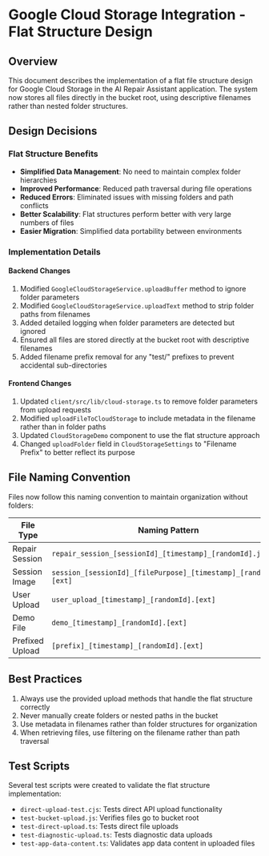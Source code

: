 # Google Cloud Storage Integration - Flat Structure Design

## Overview
This document describes the implementation of a flat file structure design for Google Cloud Storage in the AI Repair Assistant application. The system now stores all files directly in the bucket root, using descriptive filenames rather than nested folder structures.

## Design Decisions

### Flat Structure Benefits
- **Simplified Data Management**: No need to maintain complex folder hierarchies
- **Improved Performance**: Reduced path traversal during file operations
- **Reduced Errors**: Eliminated issues with missing folders and path conflicts
- **Better Scalability**: Flat structures perform better with very large numbers of files
- **Easier Migration**: Simplified data portability between environments

### Implementation Details

#### Backend Changes
1. Modified `GoogleCloudStorageService.uploadBuffer` method to ignore folder parameters
2. Modified `GoogleCloudStorageService.uploadText` method to strip folder paths from filenames
3. Added detailed logging when folder parameters are detected but ignored
4. Ensured all files are stored directly at the bucket root with descriptive filenames
5. Added filename prefix removal for any "test/" prefixes to prevent accidental sub-directories

#### Frontend Changes
1. Updated `client/src/lib/cloud-storage.ts` to remove folder parameters from upload requests
2. Modified `uploadFileToCloudStorage` to include metadata in the filename rather than in folder paths
3. Updated `CloudStorageDemo` component to use the flat structure approach
4. Changed `uploadFolder` field in `CloudStorageSettings` to "Filename Prefix" to better reflect its purpose

## File Naming Convention
Files now follow this naming convention to maintain organization without folders:

| File Type | Naming Pattern |
|-----------|----------------|
| Repair Session | `repair_session_[sessionId]_[timestamp]_[randomId].json` |
| Session Image | `session_[sessionId]_[filePurpose]_[timestamp]_[randomId].[ext]` |
| User Upload | `user_upload_[timestamp]_[randomId].[ext]` |
| Demo File | `demo_[timestamp]_[randomId].[ext]` |
| Prefixed Upload | `[prefix]_[timestamp]_[randomId].[ext]` |

## Best Practices
1. Always use the provided upload methods that handle the flat structure correctly
2. Never manually create folders or nested paths in the bucket
3. Use metadata in filenames rather than folder structures for organization
4. When retrieving files, use filtering on the filename rather than path traversal

## Test Scripts
Several test scripts were created to validate the flat structure implementation:
- `direct-upload-test.cjs`: Tests direct API upload functionality
- `test-bucket-upload.js`: Verifies files go to bucket root
- `test-direct-upload.ts`: Tests direct file uploads
- `test-diagnostic-upload.ts`: Tests diagnostic data uploads
- `test-app-data-content.ts`: Validates app data content in uploaded files